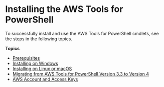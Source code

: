 # Installing the AWS Tools for PowerShell<a name="pstools-getting-set-up"></a>

To successfully install and use the AWS Tools for PowerShell cmdlets, see the steps in the following topics\.

**Topics**
+ [Prerequisites](pstools-getting-set-up-prereq.md)
+ [Installing on Windows](pstools-getting-set-up-windows.md)
+ [Installing on Linux or macOS](pstools-getting-set-up-linux-mac.md)
+ [Migrating from AWS Tools for PowerShell Version 3\.3 to Version 4](v4migration.md)
+ [AWS Account and Access Keys](pstools-appendix-sign-up.md)